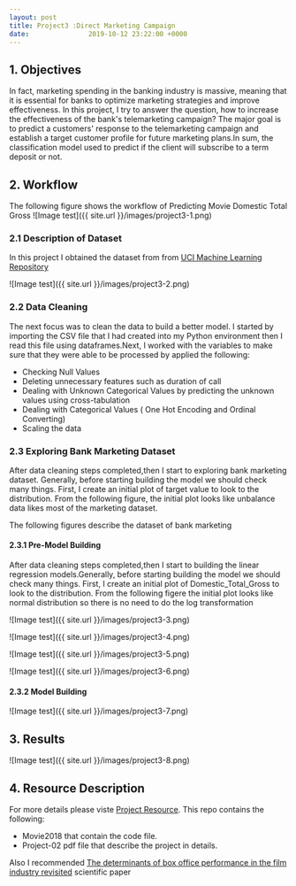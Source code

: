 ```yaml
---
layout: post
title: Project3 :Direct Marketing Campaign
date:               2019-10-12 23:22:00 +0000
---
```




## 1. Objectives



In fact, marketing spending in the banking industry is massive, meaning that it is essential for banks to optimize marketing strategies and improve effectiveness. In this project, I try to answer the question, how to increase the effectiveness of the bank's telemarketing campaign? The major goal is to predict a customers' response to the telemarketing campaign and establish a target customer profile for future marketing plans.In sum, the classification model used to predict if the client will subscribe to a term deposit or not.




## 2. Workflow
The following figure shows the workflow of Predicting Movie Domestic Total Gross 
![Image test]({{ site.url }}/images/project3-1.png)



### 2.1 Description of Dataset

In this project I obtained the dataset from  from [UCI Machine Learning Repository](http://archive.ics.uci.edu/ml/datasets/Bank+Marketing#)


![Image test]({{ site.url }}/images/project3-2.png)



### 2.2 Data Cleaning 

The next focus was to clean the data to build a better model. I started by importing the CSV file that I had created into my Python environment then I read this file using dataframes.Next, I worked with the variables to make sure that they were able to be processed by applied the following: 

* Checking Null Values
* Deleting unnecessary features such as duration of call
* Dealing with Unknown Categorical Values by predicting the unknown values using cross-tabulation
* Dealing with Categorical Values ( One Hot Encoding and Ordinal Converting)
* Scaling the data


### 2.3 Exploring Bank Marketing Dataset 
After data cleaning steps completed,then I start to exploring bank marketing dataset. Generally, before starting building the model we should check many things. First, I create an initial plot of target value to look to the distribution. From the following figure, the initial plot looks like unbalance data likes most of the marketing dataset.

The following figures describe the dataset of bank marketing 

#### 2.3.1 Pre-Model Building 

After data cleaning steps completed,then I start to building the linear regression models.Generally, before starting building the model we should check many things. First, I create an initial plot of Domestic_Total_Gross to look to the distribution. From the following figere the initial plot looks like normal distribution so there is no need to do the log transformation

![Image test]({{ site.url }}/images/project3-3.png)


![Image test]({{ site.url }}/images/project3-4.png)



![Image test]({{ site.url }}/images/project3-5.png)


![Image test]({{ site.url }}/images/project3-6.png)

#### 2.3.2 Model Building

![Image test]({{ site.url }}/images/project3-7.png)


## 3. Results

![Image test]({{ site.url }}/images/project3-8.png)


## 4. Resource Description
For more details please viste [Project Resource](https://github.com/LubnaAlhenaki/sa19_ds1/tree/master/student_work/project2/Lubna_Alhenaki). This repo contains the following:
* Movie2018 that contain the code file.
* Project-02 pdf file that describe the project in details.

Also I recommended [The determinants of box office performance in the film industry revisited](https://pdfs.semanticscholar.org/c960/7aaa7746ec9735a19d0ab2e524e53d20ab7f.pdf) scientific paper


